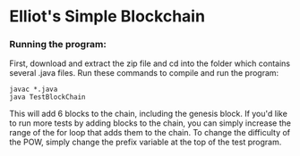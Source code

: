 # Elliot's Simple Blockchain

### Running the program:
First, download and extract the zip file and cd into the folder which contains several .java files. 
Run these commands to compile and run the program:
```agsl
javac *.java
java TestBlockChain
```
This will add 6 blocks to the chain, including the genesis block.
If you'd like to run more tests by adding blocks to the chain, you
can simply increase the range of the for loop that adds them to
the chain. To change the difficulty of the POW, simply change the 
prefix variable at the top of the test program.